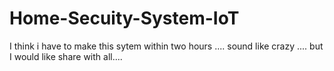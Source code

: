 # Home-Secuity-System-IoT
I think i have to make this sytem within two hours .... sound like crazy .... but I would like share with all....

